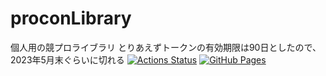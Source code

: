 # proconLibrary
個人用の競プロライブラリ
とりあえずトークンの有効期限は90日としたので、2023年5月末ぐらいに切れる
[![Actions Status](https://github.com/CoCo-Japan-pan/proconLibrary/workflows/verify/badge.svg)](https://github.com/CoCo-Japan-pan/proconLibrary/actions)
[![GitHub Pages](https://img.shields.io/static/v1?label=GitHub+Pages&message=+&color=brightgreen&logo=github)](https://CoCo-Japan-pan.github.io/proconLibrary/)
